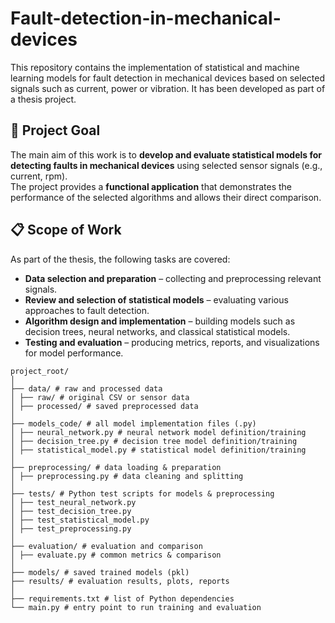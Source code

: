# Fault-detection-in-mechanical-devices
This repository contains the implementation of statistical and machine learning models for fault detection in mechanical devices based on selected signals such as current, power or vibration.   It has been developed as part of a thesis project.

## 🎯 Project Goal
The main aim of this work is to **develop and evaluate statistical models for detecting faults in mechanical devices** using selected sensor signals (e.g., current, rpm).  
The project provides a **functional application** that demonstrates the performance of the selected algorithms and allows their direct comparison.

## 📋 Scope of Work
As part of the thesis, the following tasks are covered:
- **Data selection and preparation** – collecting and preprocessing relevant signals.
- **Review and selection of statistical models** – evaluating various approaches to fault detection.
- **Algorithm design and implementation** – building models such as decision trees, neural networks, and classical statistical models.
- **Testing and evaluation** – producing metrics, reports, and visualizations for model performance.

```
project_root/
│
├── data/ # raw and processed data
│ ├── raw/ # original CSV or sensor data
│ ├── processed/ # saved preprocessed data
│
├── models_code/ # all model implementation files (.py)
│ ├── neural_network.py # neural network model definition/training
│ ├── decision_tree.py # decision tree model definition/training
│ ├── statistical_model.py # statistical model definition/training
│
├── preprocessing/ # data loading & preparation
│ ├── preprocessing.py # data cleaning and splitting
│
├── tests/ # Python test scripts for models & preprocessing
│ ├── test_neural_network.py
│ ├── test_decision_tree.py
│ ├── test_statistical_model.py
│ ├── test_preprocessing.py
│
├── evaluation/ # evaluation and comparison
│ ├── evaluate.py # common metrics & comparison
│
├── models/ # saved trained models (pkl)
├── results/ # evaluation results, plots, reports
│
├── requirements.txt # list of Python dependencies
└── main.py # entry point to run training and evaluation
```